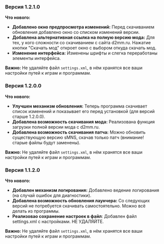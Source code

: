 ### Версия 1.2.1.0

**Что нового:**

*   **Добавлено окно предпросмотра изменений:** Перед скачиванием обновления добавлено окно со списком изменений версии.
*   **Добавлена альтернативная ссылка на полную версию мода:** Для тех, у кого сложности со скачиванием с сайта d2mm.ru. Нажатие кнопки "Скачать мод" откроет окно с выбором откуда скачать мод.
*   **Изменение интерфейса:** Изменены шрифты и слегка переработаны элементы интерфейса.

**Важно:** Не удаляйте файл `settings.xml`, в нём хранятся все ваши настройки путей к играм и программам.

### Версия 1.2.0.0

**Что нового:**

*   **Улучшен механизм обновления:** Теперь программа скачивает список изменений и показывает его перед установкой (для версий старше 1.2.0.0).
*   **Добавлена возможность скачивания мода:** Реализована функция загрузки полной версии мода с d2mm.ru.
*   **Добавлена возможность скачивания патча:** Можно обновить существующую версию sMNS, скачав только патч (внимание! старые файлы будут заменены).

**Важно:** Не удаляйте файл `settings.xml`, в нём хранятся все ваши настройки путей к играм и программам.




### Версия 1.1.2.0

**Что нового:**

* **Добавлен механизм логирования:** Добавлено ведение логирования (на случай ошибок для диагностики).
* **Добавлена возможность обновления лаунчера:** Со следующих версий не потребуется скачивать самостоятельно. Можно всё делать из программы. 
* **Реализовао сохранение настроек в файл**: Добавлен файл settings.xml с настройками. НЕ УДАЛЯЙТЕ.

**Важно:** Не удаляйте файл `settings.xml`, в нём хранятся все ваши настройки путей к играм и программам.
